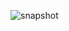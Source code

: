 
![snapshot](https://github.com/FurkannOzbek/Personal-exercises/assets/46000933/fdeb949b-36ed-4204-b372-85f3ff2a3ce4)
